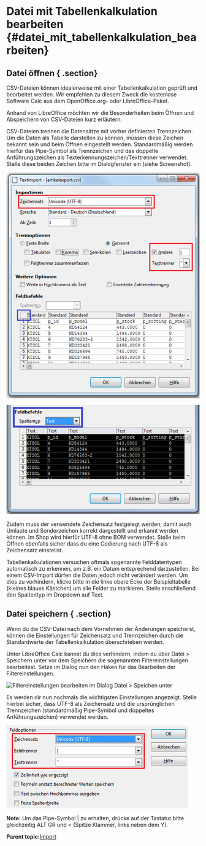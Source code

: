 # Datei mit Tabellenkalkulation bearbeiten {#datei_mit_tabellenkalkulation_bearbeiten}

## Datei öffnen { .section}

CSV-Dateien können idealerweise mit einer Tabellenkalkulation geprüft und bearbeitet werden. Wir empfehlen zu diesem Zweck die kostenlose Software Calc aus dem OpenOffice.org- oder LibreOffice-Paket.

Anhand von LibreOffice möchten wir die Besonderheiten beim Öffnen und Abspeichern von CSV-Dateien kurz erläutern.

CSV-Dateien trennen die Datensätze mit vorher definierten Trennzeichen. Um die Daten als Tabelle darstellen zu können, müssen diese Zeichen bekannt sein und beim Öffnen eingestellt werden. Standardmäßig werden hierfür das Pipe-Symbol als Trennzeichen und das doppelte Anführungszeichen als Texterkennungszeichen/Texttrenner verwendet. Stelle diese beiden Zeichen bitte im Dialogfenster ein \(siehe Screenshot\).

![](Bilder/Abb120a_LibreOffice_CSVoeffnenZeichensatzTrenner.png "")

![](Bilder/Abb120b_LibreOffice_CSVoeffnenSpaltentyp_.png "Öffnen einer CSV-Datei unter LibreOffice Calc")

Zudem muss der verwendete Zeichensatz festgelegt werden, damit auch Umlaute und Sonderzeichen korrekt dargestellt und erkannt werden können. Im Shop wird hierfür UTF-8 ohne BOM verwendet. Stelle beim Öffnen ebenfalls sicher dass du eine Codierung nach UTF-8 als Zeichensatz einstellst.

Tabellenkalkulationen versuchen oftmals sogenannte Felddatentypen automatisch zu erkennen, um z.B. ein Datum entsprechend darzustellen. Bei einem CSV-Import dürfen die Daten jedoch nicht verändert werden. Um dies zu verhindern, klicke bitte in die linke obere Ecke der Beispieltabelle \(kleines blaues Kästchen\) um alle Felder zu markieren. Stelle anschließend den Spaltentyp im Dropdown auf Text.

## Datei speichern { .section}

Wenn du die CSV-Datei nach dem Vornehmen der Änderungen speicherst, können die Einstellungen für Zeichensatz und Trennzeichen durch die Standardwerte der Tabellenkalkulation überschrieben werden.

Unter LibreOffice Calc kannst du dies verhindern, indem du über Datei \> Speichern unter vor dem Speichern die sogenannten Filtereinstellungen bearbeitest. Setze im Dialog nun den Haken für das Bearbeiten der Filtereinstellungen.

![](Bilder/Abb121_LibreOffice_CSVspeichernUnter_.png "Filtereinstellungen bearbeiten im Dialog Datei > Speichen
        unter")

Es werden dir nun nochmals die wichtigsten Einstellungen angezeigt. Stelle hierbei sicher, dass UTF-8 als Zeichensatz und die ursprünglichen Trennzeichen \(standardmäßig Pipe-Symbol und doppeltes Anführungszeichen\) verwendet werden.

![](Bilder/Abb122_LibreOffice_CSVspeichernUnterZeichen_.png "Prüfen von Zeichensatz und Trennzeichen")

**Note:** Um das Pipe-Symbol \| zu erhalten, drücke auf der Tastatur bitte gleichzeitig ALT GR und < \(Spitze Klammer, links neben dem Y\).

**Parent topic:**[Import](8_8_2_Import.md)

